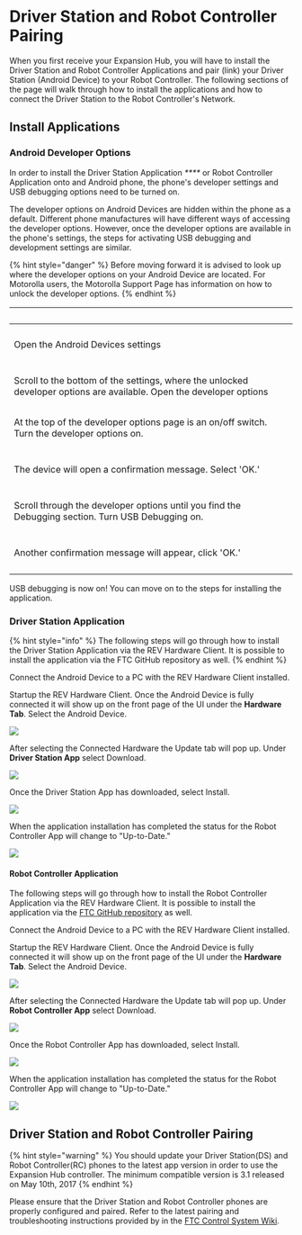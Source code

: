 # Driver Station and Robot Controller Pairing

When you first receive your Expansion Hub, you will have to install the Driver Station and Robot Controller Applications and pair (link) your Driver Station (Android Device) to your Robot Controller. The following sections of the page will walk through how to install the applications and how to connect the Driver Station to the Robot Controller's Network.&#x20;

## **Install Applications**&#x20;

### **Android Developer Options**

In order to install the Driver Station Application _****_ or Robot Controller Application onto and Android phone, the phone's developer settings and USB debugging options need to be turned on.&#x20;

The developer options on Android Devices are hidden within the phone as a default. Different phone manufactures will have different ways of accessing the developer options. However, once the developer options are available in the phone's settings, the steps for activating USB debugging and development settings are similar.&#x20;

{% hint style="danger" %}
Before moving forward it is advised to look up where the developer options on your Android Device are located. For Motorolla users, the Motorolla Support Page has information on how to unlock the developer options.
{% endhint %}

| ​                                                                                                                    | ​                                                                                                                                                                                                                                                                                                     |
| -------------------------------------------------------------------------------------------------------------------- | ----------------------------------------------------------------------------------------------------------------------------------------------------------------------------------------------------------------------------------------------------------------------------------------------------- |
| Open the Android Devices settings                                                                                    | <p>​</p><p><img src="https://2589213514-files.gitbook.io/~/files/v0/b/gitbook-legacy-files/o/assets%2F-M4_pJHI8HTuZFQTNfcy%2F-MGnDtY08gY940ZZA2Gp%2F-MGnOO0_68a5pk5k8QLx%2FScreenshot_20200903-094800.png?alt=media&#x26;token=eff8c4a9-39a7-4820-ae2d-b02a2dca23b7" alt="" data-size="original"></p> |
| Scroll to the bottom of the settings, where the unlocked developer options are available. Open the developer options | <p>​</p><p><img src="https://2589213514-files.gitbook.io/~/files/v0/b/gitbook-legacy-files/o/assets%2F-M4_pJHI8HTuZFQTNfcy%2F-MGnDtY08gY940ZZA2Gp%2F-MGnOyKijL413uuk7knF%2FScreenshot_20200903-094811.png?alt=media&#x26;token=489fbc53-e8ef-42da-83c5-862e528634fb" alt="" data-size="original"></p> |
| At the top of the developer options page is an on/off switch. Turn the developer options on.                         | <p>​</p><p><img src="https://2589213514-files.gitbook.io/~/files/v0/b/gitbook-legacy-files/o/assets%2F-M4_pJHI8HTuZFQTNfcy%2F-MGnDtY08gY940ZZA2Gp%2F-MGnPDBGGK5c7fDjSZ-5%2FScreenshot_20200903-094818.png?alt=media&#x26;token=aeab77dc-41cf-47c5-8d6a-082d024e2c9d" alt="" data-size="original"></p> |
| The device will open a confirmation message. Select 'OK.'                                                            | <p>​</p><p><img src="https://2589213514-files.gitbook.io/~/files/v0/b/gitbook-legacy-files/o/assets%2F-M4_pJHI8HTuZFQTNfcy%2F-MGnDtY08gY940ZZA2Gp%2F-MGnPPXxOtGHr_j_mX0M%2FScreenshot_20200903-094822.png?alt=media&#x26;token=d33ab940-b148-4e8d-a690-9d9cd0b97bd7" alt="" data-size="original"></p> |
| Scroll through the developer options until you find the Debugging section. Turn USB Debugging on.                    | <p>​</p><p><img src="https://2589213514-files.gitbook.io/~/files/v0/b/gitbook-legacy-files/o/assets%2F-M4_pJHI8HTuZFQTNfcy%2F-MGnDtY08gY940ZZA2Gp%2F-MGnPd1do5isMW8cmfRW%2FScreenshot_20200903-094831.png?alt=media&#x26;token=3c8b9b9c-1e12-49a0-bb9f-c4d76b8d8047" alt="" data-size="original"></p> |
| Another confirmation message will appear, click 'OK.'                                                                | <p>​</p><p><img src="https://2589213514-files.gitbook.io/~/files/v0/b/gitbook-legacy-files/o/assets%2F-M4_pJHI8HTuZFQTNfcy%2F-MGnDtY08gY940ZZA2Gp%2F-MGnPvVMgVSi6cRbmCQv%2FScreenshot_20200903-094835.png?alt=media&#x26;token=8f78d6e4-87d5-42e0-9603-38c1665c2cfc" alt="" data-size="original"></p> |

USB debugging is now on! You can move on to the steps for installing the application.

### Driver Station Application&#x20;

{% hint style="info" %}
The following steps will go through how to install the Driver Station Application via the REV Hardware Client. It is possible to install the application via the FTC GitHub repository as well.
{% endhint %}

Connect the Android Device to a PC with the REV Hardware Client installed.

Startup the REV Hardware Client. Once the Android Device is fully connected it will show up on the front page of the UI under the **Hardware Tab**. Select the Android Device.&#x20;

![](https://2589213514-files.gitbook.io/\~/files/v0/b/gitbook-legacy-files/o/assets%2F-M4\_pJHI8HTuZFQTNfcy%2F-MGnDtY08gY940ZZA2Gp%2F-MGnQndSMGYRPbtPXYaW%2FAndroid%20Device%20Connected.png?alt=media\&token=ab1273e8-56f8-4f08-af27-93cc5c28fd7e)

After selecting the Connected Hardware the Update tab will pop up. Under **Driver Station App** select Download.

![](https://2589213514-files.gitbook.io/\~/files/v0/b/gitbook-legacy-files/o/assets%2F-M4\_pJHI8HTuZFQTNfcy%2F-MGnDtY08gY940ZZA2Gp%2F-MGnTeLef0pI\_QyCR3qO%2FAndroid%20Device%20Menu%20Download%20DS%20.png?alt=media\&token=7c973e40-3b83-4409-b839-e55627599002)

Once the Driver Station App has downloaded, select Install.

![](https://2589213514-files.gitbook.io/\~/files/v0/b/gitbook-legacy-files/o/assets%2F-M4\_pJHI8HTuZFQTNfcy%2F-MGnDtY08gY940ZZA2Gp%2F-MGnX5ZLpzALgiEYbFM3%2FAndroid%20Device%20Menu%20Installing%20DS.png?alt=media\&token=b27a1d1b-189b-43e9-814a-5b568b9aa05f)

When the application installation has completed the status for the Robot Controller App will change to "Up-to-Date."

![](https://2589213514-files.gitbook.io/\~/files/v0/b/gitbook-legacy-files/o/assets%2F-M4\_pJHI8HTuZFQTNfcy%2F-MGnDtY08gY940ZZA2Gp%2F-MGnXY2dmMqPZ43PKYai%2FAndroid%20Device%20Menu%20DS%20Installed.png?alt=media\&token=ff2c6780-4571-454b-a4f0-bbc4b9a0fde0)

#### Robot Controller Application <a href="#robot-controller-application" id="robot-controller-application"></a>

The following steps will go through how to install the Robot Controller Application via the REV Hardware Client. It is possible to install the application via the [FTC GitHub repository](https://github.com/FIRST-Tech-Challenge/FtcRobotController) as well.

Connect the Android Device to a PC with the REV Hardware Client installed.

Startup the REV Hardware Client. Once the Android Device is fully connected it will show up on the front page of the UI under the **Hardware Tab**. Select the Android Device.

![](https://2589213514-files.gitbook.io/\~/files/v0/b/gitbook-legacy-files/o/assets%2F-M4\_pJHI8HTuZFQTNfcy%2F-MGnDtY08gY940ZZA2Gp%2F-MGnQndSMGYRPbtPXYaW%2FAndroid%20Device%20Connected.png?alt=media\&token=ab1273e8-56f8-4f08-af27-93cc5c28fd7e)

After selecting the Connected Hardware the Update tab will pop up. Under **Robot Controller App** select Download.

![](https://2589213514-files.gitbook.io/\~/files/v0/b/gitbook-legacy-files/o/assets%2F-M4\_pJHI8HTuZFQTNfcy%2F-MGnDtY08gY940ZZA2Gp%2F-MGnZAiOc7Sd\_clC9WP\_%2FAndroid%20Device%20Menu.png?alt=media\&token=3f83ba60-1db3-412d-a6e1-2e000af2713a)

Once the Robot Controller App has downloaded, select Install.

![](https://2589213514-files.gitbook.io/\~/files/v0/b/gitbook-legacy-files/o/assets%2F-M4\_pJHI8HTuZFQTNfcy%2F-MGnDtY08gY940ZZA2Gp%2F-MGn\_xwJz3sYGpauvwwP%2FAndroid%20Device%20Menu%20Installing%20RC.svg?alt=media\&token=64cab7ab-487b-4534-9f0e-b18c15e916c1)

When the application installation has completed the status for the Robot Controller App will change to "Up-to-Date."

![](https://2589213514-files.gitbook.io/\~/files/v0/b/gitbook-legacy-files/o/assets%2F-M4\_pJHI8HTuZFQTNfcy%2F-MGnDtY08gY940ZZA2Gp%2F-MGnYy9ImkUOExlPbtDX%2FAndroid%20Device%20Menu%20RC%20installed.png?alt=media\&token=94524528-cd0e-4c99-8e03-4c553b53cda0)

## Driver Station and Robot Controller Pairing&#x20;

{% hint style="warning" %}
You should update your Driver Station(DS) and Robot Controller(RC) phones to the latest app version in order to use the Expansion Hub controller. The minimum compatible version is 3.1 released on May 10th, 2017
{% endhint %}

Please ensure that the Driver Station and Robot Controller phones are properly configured and paired. Refer to the latest pairing and troubleshooting instructions provided by in the [FTC Control System Wiki](https://github.com/ftctechnh/ftc\_app/wiki).

